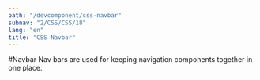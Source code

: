 ```yaml
---
path: "/devcomponent/css-navbar"
subnav: "2/CSS/CSS/18"
lang: "en"
title: "CSS Navbar"
---
```


#Navbar
Nav bars are used for keeping navigation components together in one place.
<htmlnavbar1 />